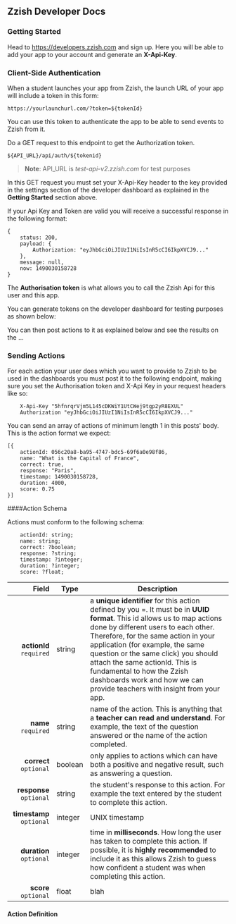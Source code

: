 ## Zzish Developer Docs

### Getting Started

Head to https://developers.zzish.com and sign up. Here you will be able to add your app to your account and generate an **X-Api-Key**.

### Client-Side Authentication
When a student launches your app from Zzish, the launch URL of your app will include a token in this form:
```
https://yourlaunchurl.com/?token=${tokenId}
```
You can use this token to authenticate the app to be able to send events to Zzish from it.

Do a GET request to this endpoint to get the Authorization token.

```
${API_URL}/api/auth/${tokenid}
```
>**Note**: API_URL is *test-api-v2.zzish.com* for test purposes

In this GET request you must set your X-Api-Key header to the key provided in the settings section of the developer dashboard as explained in the **Getting Started** section above.

If your Api Key and Token are valid you will receive a successful response in the following format:
```
{
	status: 200,
	payload: {
		Authorization: "eyJhbGciOiJIUzI1NiIsInR5cCI6IkpXVCJ9..."
	},
	message: null,
	now: 1490030158728
}
```
The **Authorisation token** is what allows you to call the Zzish Api for this user and this app. 

You can generate tokens on the developer dashboard for testing purposes as shown below:

You can then post actions to it as explained below and see the results on the ...

### Sending Actions

For each action your user does which you want to provide to Zzish to be used in the dashboards you must post it to the following endpoint, making sure you set the Authorisation token and X-Api Key in your request headers like so:
```
	X-Api-Key "5hfnrqrVjm5L145cDKWiY1UtCWej9tgp2yR8EXUL"
	Authorization "eyJhbGciOiJIUzI1NiIsInR5cCI6IkpXVCJ9..."
```

You can send an array of actions of minimum length 1 in this posts' body. This is the action format we expect:

```
[{
	actionId: 056c20a8-ba95-4747-bdc5-69f6a0e98f86,
	name: "What is the Capital of France",
	correct: true,
	response: "Paris",
	timestamp: 1490030158728,
	duration: 4000,
	score: 0.75
}]	
```

####Action Schema

Actions must conform to the following schema: 
```
	actionId: string;
	name: string;
	correct: ?boolean;
	response: ?string;
	timestamp: ?integer;
	duration: ?integer;
	score: ?float;
```
Field | Type | Description
---: | --- | ---
**actionId** `required` | string |  a **unique identifier** for this action defined by you =.  It must be in **UUID format**. This id allows us to map actions done by different users to each other. Therefore, for the same action in your application (for example, the same question or the same click) you should attach the same actionId. This is fundamental to how the Zzish dashboards work and how we can provide teachers with insight from your app.
**name** `required` | string |  name of the action. This is anything that a **teacher can read and understand**. For example, the text of the question answered or the name of the action completed.
**correct** `optional` | boolean | only applies to actions which can have both a positive and negative result, such as answering a question.
**response** `optional` | string | the student's response to this action. For example the text entered by the student to complete this action.
**timestamp** `optional` | integer | UNIX timestamp
**duration** `optional` | integer |  time in **milliseconds**. How long the user has taken to complete this action. If possible, it is **highly recommended** to include it as this allows Zzish to guess how confident a student was when completing this action.
**score** `optional` | float | blah



#### Action Definition
